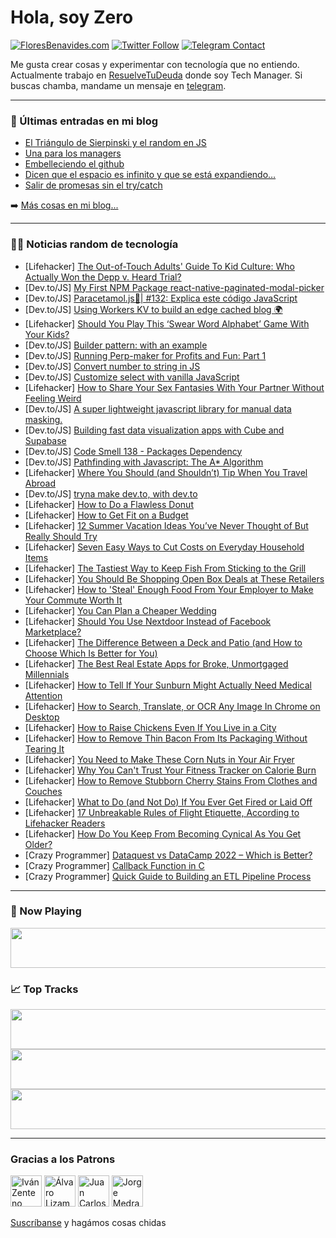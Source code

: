 # Hola, soy Zero

[![FloresBenavides.com](https://img.shields.io/website?down_message=oops&label=MiBlog&style=for-the-badge&up_message=online&url=https%3A%2F%2Ffloresbenavides.com)](https://floresbenavides.com) [![Twitter Follow](https://img.shields.io/twitter/follow/ZeroDragon?color=%231DA1F2&label=Follow&logo=twitter&logoColor=ffffff&style=for-the-badge)](https://twitter.com/zerodragon) [![Telegram Contact](https://img.shields.io/badge/escr%C3%ADbeme-ZeroDragon-%2326A5E4?style=for-the-badge&logo=telegram)](https://t.me/zerodragon)

Me gusta crear cosas y experimentar con tecnología que no entiendo.
Actualmente trabajo en [ResuelveTuDeuda](http://github.com/resuelve) donde soy Tech Manager.
Si buscas chamba, mandame un mensaje en [telegram](https://t.me/zerodragon).

---

### 📕 Últimas entradas en mi blog
<!-- BLOG-POST-LIST:START -->
- [El Triángulo de Sierpinski y el random en JS](https://floresbenavides.com/el-triangulo-de-sierpinski-y-el-random-en-js/)
- [Una para los managers](https://floresbenavides.com/una-para-los-managers/)
- [Embelleciendo el github](https://floresbenavides.com/embelleciendo-el-github/)
- [Dicen que el espacio es infinito y que se está expandiendo…](https://floresbenavides.com/dicen-que-el-espacio-es-infinito-y-que-se-esta-expandiendo/)
- [Salir de promesas sin el try/catch](https://floresbenavides.com/salir-de-promesas-sin-el-try-catch/)
<!-- BLOG-POST-LIST:END -->

➡️ [Más cosas en mi blog...](https://floresbenavides.com)

---

### 👨‍💻 Noticias random de tecnología
<!-- TECH-POSTS:START -->
- [Lifehacker] [The Out-of-Touch Adults&#39; Guide To Kid Culture: Who Actually Won the Depp v. Heard Trial?](https://lifehacker.com/the-out-of-touch-adults-guide-to-kid-culture-who-actua-1849012625)
- [Dev.to/JS] [My First NPM Package react-native-paginated-modal-picker](https://dev.to/ahmedhalbas/my-first-npm-package-react-native-paginated-modal-picker-4d1l)
- [Dev.to/JS] [Paracetamol.js💊| #132: Explica este código JavaScript](https://dev.to/duxtech/paracetamoljs-132-explica-este-codigo-javascript-1fpn)
- [Dev.to/JS] [Using Workers KV to build an edge cached blog 🌍](https://dev.to/bryce/using-workers-kv-to-build-an-edge-cached-blog-23fo)
- [Lifehacker] [Should You Play This ‘Swear Word Alphabet’ Game With Your Kids?](https://lifehacker.com/should-you-play-this-swear-word-alphabet-game-with-yo-1849012292)
- [Dev.to/JS] [Builder pattern: with an example](https://dev.to/jucian0/builder-pattern-with-an-example-1k10)
- [Dev.to/JS] [Running Perp-maker for Profits and Fun: Part 1](https://dev.to/perpprotocol/running-perp-maker-for-profits-and-fun-part-1-5597)
- [Dev.to/JS] [Convert number to string in JS](https://dev.to/nsijwali/convert-number-to-string-in-js-822)
- [Dev.to/JS] [Customize select with vanilla JavaScript](https://dev.to/vadimfilimonov/customize-select-with-vanilla-javascript-32ig)
- [Lifehacker] [How to Share Your Sex Fantasies With Your Partner Without Feeling Weird](https://lifehacker.com/how-to-share-your-sex-fantasies-with-your-partner-witho-1849011174)
- [Dev.to/JS] [A super lightweight javascript library for manual data masking.](https://dev.to/hc200ok/a-super-lightweight-javascript-library-for-manual-data-masking-19a3)
- [Dev.to/JS] [Building fast data visualization apps with Cube and Supabase](https://dev.to/cubejs/building-fast-data-visualization-apps-with-cube-and-supabase-f89)
- [Dev.to/JS] [Code Smell 138 - Packages Dependency](https://dev.to/mcsee/code-smell-138-packages-dependency-36d8)
- [Dev.to/JS] [Pathfinding with Javascript: The A* Algorithm](https://dev.to/codesphere/pathfinding-with-javascript-the-a-algorithm-3jlb)
- [Lifehacker] [Where You Should &lpar;and Shouldn’t&rpar; Tip When You Travel Abroad](https://lifehacker.com/where-you-should-and-shouldn-t-tip-when-you-travel-ab-1849010821)
- [Dev.to/JS] [tryna make dev.to, with dev.to](https://dev.to/atordvairn/tryna-make-devto-with-devto-5cc6)
- [Lifehacker] [How to Do a Flawless Donut](https://lifehacker.com/how-to-do-a-flawless-donut-1849010251)
- [Lifehacker] [How to Get Fit on a Budget](https://lifehacker.com/how-to-get-fit-on-a-budget-1849007624)
- [Lifehacker] [12 Summer Vacation Ideas You’ve Never Thought of But Really Should Try](https://lifehacker.com/12-summer-vacation-ideas-you-ve-never-thought-of-but-re-1849008993)
- [Lifehacker] [Seven Easy Ways to Cut Costs on Everyday Household Items](https://lifehacker.com/seven-easy-ways-to-cut-costs-on-everyday-household-item-1849009641)
- [Lifehacker] [The Tastiest Way to Keep Fish From Sticking to the Grill](https://lifehacker.com/the-tastiest-way-to-keep-fish-from-sticking-to-the-gril-1849009316)
- [Lifehacker] [You Should Be Shopping Open Box Deals at These Retailers](https://lifehacker.com/you-should-be-shopping-open-box-deals-at-these-retailer-1849007471)
- [Lifehacker] [How to &#39;Steal&#39; Enough Food From Your Employer to Make Your Commute Worth It](https://lifehacker.com/how-to-steal-enough-food-from-your-employer-to-make-you-1849008703)
- [Lifehacker] [You Can Plan a Cheaper Wedding](https://lifehacker.com/you-can-plan-a-cheaper-wedding-1849007035)
- [Lifehacker] [Should You Use Nextdoor Instead of Facebook Marketplace?](https://lifehacker.com/should-you-use-nextdoor-instead-of-facebook-marketplace-1849008071)
- [Lifehacker] [The Difference Between a Deck and Patio &lpar;and How to Choose Which Is Better for You&rpar;](https://lifehacker.com/the-difference-between-a-deck-and-patio-and-how-to-cho-1849006074)
- [Lifehacker] [The Best Real Estate Apps for Broke, Unmortgaged Millennials](https://lifehacker.com/the-best-real-estate-apps-for-broke-unmortgaged-millen-1849007630)
- [Lifehacker] [How to Tell If Your Sunburn Might Actually Need Medical Attention](https://lifehacker.com/how-to-tell-if-your-sunburn-might-actually-need-medical-1848996583)
- [Lifehacker] [How to Search, Translate, or OCR Any Image In Chrome on Desktop](https://lifehacker.com/how-to-search-translate-or-ocr-any-image-in-chrome-on-1849006247)
- [Lifehacker] [How to Raise Chickens Even If You Live in a City](https://lifehacker.com/how-to-raise-chickens-even-if-you-live-in-a-city-1849004512)
- [Lifehacker] [How to Remove Thin Bacon From Its Packaging Without Tearing It](https://lifehacker.com/how-to-remove-thin-bacon-from-its-packaging-without-tea-1849004618)
- [Lifehacker] [You Need to Make These Corn Nuts in Your Air Fryer](https://lifehacker.com/you-should-air-fry-your-corn-nuts-1849003851)
- [Lifehacker] [Why You Can&#39;t Trust Your Fitness Tracker on Calorie Burn](https://lifehacker.com/why-you-cant-trust-your-fitness-tracker-on-calorie-burn-1849003730)
- [Lifehacker] [How to Remove Stubborn Cherry Stains From Clothes and Couches](https://lifehacker.com/how-to-remove-stubborn-cherry-stains-from-clothes-and-c-1849003421)
- [Lifehacker] [What to Do &lpar;and Not Do&rpar; If You Ever Get Fired or Laid Off](https://lifehacker.com/what-to-do-and-not-do-if-you-ever-get-fired-or-laid-o-1849003222)
- [Lifehacker] [17 Unbreakable Rules of Flight Etiquette, According to Lifehacker Readers](https://lifehacker.com/17-unbreakable-rules-of-flight-etiquette-according-to-1849001695)
- [Lifehacker] [How Do You Keep From Becoming Cynical As You Get Older?](https://lifehacker.com/how-do-you-keep-from-becoming-cynical-as-you-get-older-1849002675)
- [Crazy Programmer] [Dataquest vs DataCamp 2022 – Which is Better?](https://www.thecrazyprogrammer.com/2022/05/dataquest-vs-datacamp.html)
- [Crazy Programmer] [Callback Function in C](https://www.thecrazyprogrammer.com/2022/05/callback-function-in-c.html)
- [Crazy Programmer] [Quick Guide to Building an ETL Pipeline Process](https://www.thecrazyprogrammer.com/2022/05/quick-guide-to-building-an-etl-pipeline-process.html)<!-- TECH-POSTS:END -->

---

### 🎵 Now Playing
<a href="https://spotify-now-playing-dun.vercel.app/now-playing?open"><img src="https://spotify-now-playing-dun.vercel.app/now-playing" width="540" height="64"></a>

### 📈 Top Tracks
<a href="https://spotify-now-playing-dun.vercel.app/top-tracks?i=1&open"><img src="https://spotify-now-playing-dun.vercel.app/top-tracks?i=1" width="540" height="64"></a>
<a href="https://spotify-now-playing-dun.vercel.app/top-tracks?i=2&open"><img src="https://spotify-now-playing-dun.vercel.app/top-tracks?i=2" width="540" height="64"></a>
<a href="https://spotify-now-playing-dun.vercel.app/top-tracks?i=3&open"><img src="https://spotify-now-playing-dun.vercel.app/top-tracks?i=3" width="540" height="64"></a>

---

### Gracias a los Patrons
[<img src="https://avatars.githubusercontent.com/u/243380?v=4" alt="Iván Zenteno" width="50px">](https://github.com/k001) [<img src="https://avatars.githubusercontent.com/u/19955639?v=4" alt="Álvaro Lizama" width="50px">](https://github.com/alvarolizama) [<img src="https://avatars.githubusercontent.com/u/2718753?v=4" alt="Juan Carlos Ruiz" width="50px">](https://github.com/JuanCrg90) [<img src="https://avatars.githubusercontent.com/u/37025?v=4" alt="Jorge Medrano" width="50px">](https://github.com/h1pp1e) 

[Suscríbanse](https://www.patreon.com/zerodragon) y hagámos cosas chidas
